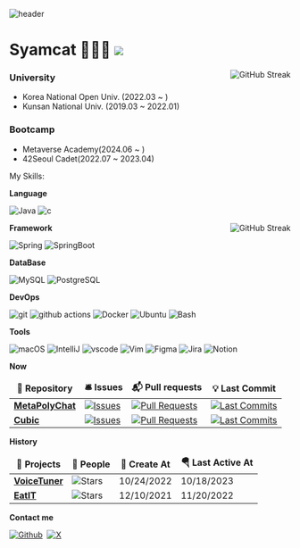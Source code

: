 ![header](https://capsule-render.vercel.app/api?type=waving&height=250&color=gradient&text=Syamcat's%20github&section=header&textBg=false&fontSize=60&fontAlign=70&fontAlignY=31&animation=fadeIn)
# Syamcat 🧑🏻‍💻 ![](https://visitor-badge.laobi.icu/badge?page_id=syamcat.readme)

<picture>
  <a href="https://git.io/streak-stats"><img src="https://streak-stats.demolab.com?user=syamcat&theme=tokyonight&hide_border=true&border_radius=3&date_format=%5BY%20%5DM%20j&card_width=400&card_height=180" alt="GitHub Streak" align=right /></a>
</picture>

### University

- Korea National Open Univ. (2022.03 ~ )
- Kunsan National Univ. (2019.03 ~ 2022.01)

### Bootcamp

- Metaverse Academy(2024.06 ~ )
- 42Seoul Cadet(2022.07 ~ 2023.04)

My Skills:

**Language**

<p>
  <img alt="Java" src="https://img.shields.io/badge/Java-007396?style=flat" />
  <img alt="c" src="https://img.shields.io/badge/C-A8B9CC?style=flat&logo=c&logoColor=white" />
</p>

<picture>
  <a href="https://git.io/streak-stats"><img src="https://github-readme-stats.vercel.app/api/top-langs/?username=syamcat&layout=compact&theme=tokyonight&hide_border=true" alt="GitHub Streak" align=right /></a>
</picture>

**Framework**

<p>
  <img alt="Spring" src="https://img.shields.io/badge/Spring-6DB33F?style=flat&logo=spring&logoColor=white" />
  <img alt="SpringBoot" src="https://img.shields.io/badge/SpringBoot-6DB33F?style=flat&logo=springboot&logoColor=white" />
</p>

**DataBase**

<p>
  <img alt="MySQL" src="https://img.shields.io/badge/MySQL-4479A1?style=flat&logo=MySQL&logoColor=white" />
  <img alt="PostgreSQL" src="https://img.shields.io/badge/PostgreSQL-4169E1?style=flat&logo=postgresql&logoColor=white" />
</p>

**DevOps**

<p>
  <img alt="git" src="https://img.shields.io/badge/Git-F05032?style=flat&logo=git&logoColor=white" />
  <img alt="github actions"
    src="https://img.shields.io/badge/-Github_Actions-2088FF?style=flat&logo=github-actions&logoColor=white" />
  <img alt="Docker" src="https://img.shields.io/badge/Docker-46a2f1?style=flat&logo=docker&logoColor=white" />
  <img alt="Ubuntu" src="https://img.shields.io/badge/Ubuntu-E95420?style=flat&logo=ubuntu&logoColor=white" />
  <img alt="Bash" src="https://img.shields.io/badge/Bash-4EAA25?style=flat&logo=gnubash&logoColor=white" />
</p>

**Tools**

<p>
  <img alt="macOS" src="https://img.shields.io/badge/-macOS-333?style=flat&logo=apple&logoColor=white" />
  <img alt="IntelliJ" src="https://img.shields.io/badge/IntelliJ-000000?style=flat&logo=intellijidea&logoColor=white" />
  <img alt="vscode" src="https://img.shields.io/badge/Visual%20Studio%20Code-blue?style=flat&logo=visual-studio-code&logoColor=ffffff" />
  <img alt="Vim" src="https://img.shields.io/badge/Vim-019733?style=flat&logo=vim&logoColor=white" />
  <img alt="Figma" src="https://img.shields.io/badge/Figma-F24E1E?style=flat&logo=figma&logoColor=white" />
  <img alt="Jira" src="https://img.shields.io/badge/Jira-0052CC?style=flat&logo=jira&logoColor=white" />
  <img alt="Notion" src="https://img.shields.io/badge/Notion-000000?style=flat&logo=notion&logoColor=white" />
</p>

**Now**

<table><thead align=center><tr border: none;><td><b>🎁 Repository</b></td><td><b>🛎 Issues</b></td><td><b>📬 Pull requests</b></td><td><b>💡 Last Commit</b></td></tr></thead><tbody><tr><td><a href=https://github.com/MetaPolyChat/PolyChat-BE><b>MetaPolyChat</b></a></td><td><a href=https://github.com/MetaPolyChat/PolyChat-BE/issues target=_blank><img alt=Issues src="https://img.shields.io/github/issues/MetaPolyChat/PolyChat-BE?style=flat&labelColor=343b41"></a></td><td><a href=https://github.com/MetaPolyChat/PolyChat-BE/pulls target=_blank><img alt="Pull Requests"src="https://img.shields.io/github/issues-pr/MetaPolyChat/PolyChat-BE?style=flat&labelColor=343b41"></a></td><td><a href=https://github.com/MetaPolyChat/PolyChat-BE/commits target=_blank><img alt="Last Commits"src="https://img.shields.io/github/last-commit/MetaPolyChat/PolyChat-BE?style=flat&labelColor=343b41"></a></tr><td><a href=https://github.com/Mtvs-FinalProject/backend><b>Cubic</b></a></td><td><a href=https://github.com/Mtvs-FinalProject/backend/issues target=_blank><img alt=Issues src="https://img.shields.io/github/issues/Mtvs-FinalProject/backend?style=flat&labelColor=343b41"></a></td><td><a href=https://github.com/Mtvs-FinalProject/backend/pulls target=_blank><img alt="Pull Requests"src="https://img.shields.io/github/issues-pr/Mtvs-FinalProject/backend?style=flat&labelColor=343b41"></a></td><td><a href=https://github.com/Mtvs-FinalProject/backend/commits target=_blank><img alt="Last Commits"src="https://img.shields.io/github/last-commit/Mtvs-FinalProject/backend?style=flat&labelColor=343b41"></a></td></tr><tr></tr></tbody></table>

**History**

<table><thead align=center><tr border: none;><td><b>🎁 Projects</b></td><td><b>👥 People</b></td><td><b>🚀 Create At</b></td><td><b>🪂 Last Active At</b></td></tr></thead><tbody><tr><td><a href=https://github.com/MTVS-VoiceTuner/VoiceTuner-BackEnd-BE target=_blank><b>VoiceTuner</b></a></td><td><img alt=Stars src="https://img.shields.io/github/contributors/MTVS-VoiceTuner/VoiceTuner-BackEnd-BE
?style=flat&labelColor=343b41"></td><td>10/24/2022</td><td>10/18/2023</td></tr><tr><td><a href=https://github.com/Practice-i5/EatIT target=_blank><b>EatIT</b></a> <a href=https://react-typewriter.vercel.app/ target=_blank></a></td><td><img alt=Stars src="https://img.shields.io/github/contributors/Practice-i5/EatIT
?style=flat&labelColor=343b41"></td><td>12/10/2021</td><td>11/20/2022</td></tr></tr></tbody></table>

**Contact me**

<p><a href="https://github.com/syamcat" target="_blank"><img alt="Github" src="https://img.shields.io/badge/GitHub-%2312100E.svg?&style=for-the-badge&logo=Github&logoColor=white" /></a> <a href="https://www.linkedin.com/in/도현-김-a86136271/?locale=ja_JP"><img alt="" src='https://img.shields.io/badge/LinkedIn-0A66C2.svg?&style=for-the-badge&logo=linkedin&logoColor=white' /></a> <a href="https://x.com/Gaon333" target="_blank"><img alt="X" src="https://img.shields.io/badge/X-000000.svg?&style=for-the-badge&logo=x&logoColor=white" target="_blank"/> </a>

